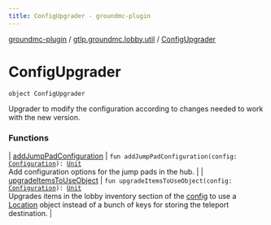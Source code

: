 ```yaml
---
title: ConfigUpgrader - groundmc-plugin
---
```


[groundmc-plugin](../../index.html) / [gtlp.groundmc.lobby.util](../index.html) / [ConfigUpgrader](.)

# ConfigUpgrader

`object ConfigUpgrader`

Upgrader to modify the configuration according to changes needed to work with the new version.

### Functions

| [addJumpPadConfiguration](add-jump-pad-configuration.html) | `fun addJumpPadConfiguration(config: `[`Configuration`](https://hub.spigotmc.org/javadocs/spigot/org/bukkit/configuration/Configuration.html)`): `[`Unit`](https://kotlinlang.org/api/latest/jvm/stdlib/kotlin/-unit/index.html)<br>Add configuration options for the jump pads in the hub. |
| [upgradeItemsToUseObject](upgrade-items-to-use-object.html) | `fun upgradeItemsToUseObject(config: `[`Configuration`](https://hub.spigotmc.org/javadocs/spigot/org/bukkit/configuration/Configuration.html)`): `[`Unit`](https://kotlinlang.org/api/latest/jvm/stdlib/kotlin/-unit/index.html)<br>Upgrades items in the lobby inventory section of the [config](upgrade-items-to-use-object.html#gtlp.groundmc.lobby.util.ConfigUpgrader$upgradeItemsToUseObject(org.bukkit.configuration.Configuration)/config) to use a [Location](https://hub.spigotmc.org/javadocs/spigot/org/bukkit/Location.html) object instead of a bunch of keys for storing the teleport destination. |

